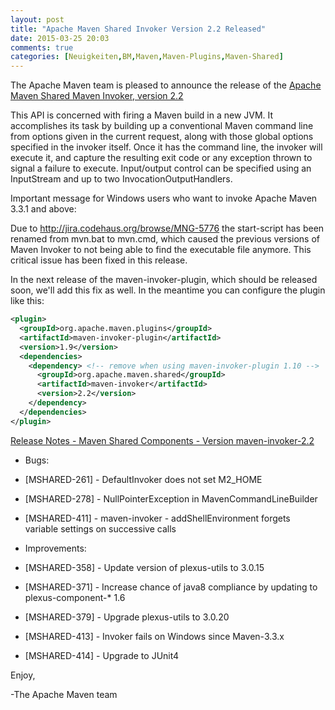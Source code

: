 ```yaml
---
layout: post
title: "Apache Maven Shared Invoker Version 2.2 Released"
date: 2015-03-25 20:03
comments: true
categories: [Neuigkeiten,BM,Maven,Maven-Plugins,Maven-Shared]
---
```

The Apache Maven team is pleased to announce the release of the 
[Apache Maven Shared Maven Invoker, version 2.2](http://maven.apache.org/shared/maven-invoker/)

This API is concerned with firing a Maven build in a new JVM. It accomplishes
its task by building up a conventional Maven command line from options given in
the current request, along with those global options specified in the invoker
itself. Once it has the command line, the invoker will execute it, and capture
the resulting exit code or any exception thrown to signal a failure to execute.
Input/output control can be specified using an InputStream and up to two
InvocationOutputHandlers.

Important message for Windows users who want to invoke Apache Maven 3.3.1 and above:

Due to http://jira.codehaus.org/browse/MNG-5776 the start-script has been
renamed from mvn.bat to mvn.cmd, which caused the previous versions of Maven
Invoker to not being able to find the executable file anymore. This critical
issue has been fixed in this release.

In the next release of the maven-invoker-plugin, which should be released soon,
we'll add this fix as well. In the meantime you can configure the plugin like
this:

``` xml
<plugin>
  <groupId>org.apache.maven.plugins</groupId>
  <artifactId>maven-invoker-plugin</artifactId>
  <version>1.9</version>
  <dependencies>
    <dependency> <!-- remove when using maven-invoker-plugin 1.10 -->
      <groupId>org.apache.maven.shared</groupId>
      <artifactId>maven-invoker</artifactId>
      <version>2.2</version>
    </dependency>
  </dependencies>
</plugin>
```

[Release Notes - Maven Shared Components - Version maven-invoker-2.2](http://jira.codehaus.org/secure/ReleaseNote.jspa?projectId=11761&version=18970)

* Bugs:

 * [MSHARED-261] - DefaultInvoker does not set M2_HOME
 * [MSHARED-278] - NullPointerException in MavenCommandLineBuilder
 * [MSHARED-411] - maven-invoker - addShellEnvironment forgets variable settings on successive calls

* Improvements:

 * [MSHARED-358] - Update version of plexus-utils to 3.0.15
 * [MSHARED-371] - Increase chance of java8 compliance by updating to plexus-component-* 1.6
 * [MSHARED-379] - Upgrade plexus-utils to 3.0.20
 * [MSHARED-413] - Invoker fails on Windows since Maven-3.3.x
 * [MSHARED-414] - Upgrade to JUnit4

Enjoy,

-The Apache Maven team 
